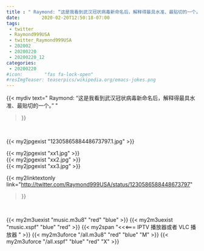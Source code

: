 ```yaml
---
title : " Raymond: “这是我看到武汉冠状病毒新命名后，解释得最具水准、最贴切的一个。”  "
date:        2020-02-20T12:50:18-07:00
tags:
 - twitter
 - Raymond999USA
 - twitter_Raymond999USA
 - 202002
 - 20200220
 - 20200220_12
categories:
 - 20200220
#icon:        "fas fa-lock-open"
#resImgTeaser: teaserpics/wikipedia.org/emacs-jokes.png
---
```


{{< mydiv text=" Raymond: “这是我看到武汉冠状病毒新命名后，解释得最具水准、最贴切的一个。”  "
>}}
<br>


 {{< my2jpgexist "1230586588448673797.1.jpg" >}}<br> 

{{< my2jpgexist "xx1.jpg" >}}<br>
{{< my2jpgexist "xx2.jpg" >}}<br>
{{< my2jpgexist "xx3.jpg" >}}<br>


{{< my2linktextonly link="http://twitter.com/Raymond999USA/status/1230586588448673797"
>}}


<br>

{{< my2m3uexist "music.m3u8" "red"  "blue" >}} {{< my2m3uexist "music.xspf" "blue" "red"  >}} {{< my2span "<<<=== IPTV 播放器或者 VLC 播放器 " >}} {{< my2m3uforce "/all.m3u8" "red"  "blue" "M" >}} {{< my2m3uforce "/all.xspf" "blue" "red"  "X" >}} 
